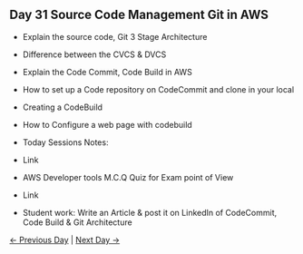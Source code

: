## Day 31 Source Code Management Git in AWS

 - Explain the source code, Git 3 Stage Architecture
 - Difference between the CVCS & DVCS
 - Explain the Code Commit, Code Build in AWS
 - How to set up a Code repository on CodeCommit and clone in your local
 - Creating a CodeBuild
 - How to Configure a web page with codebuild

 
  - Today Sessions Notes:
  - Link
  - AWS Developer tools M.C.Q Quiz for Exam point of View
  - Link

  - Student work: Write an Article & post it on LinkedIn of CodeCommit, Code Build & Git Architecture

 [← Previous Day](../day30/README.md) | [Next Day →](../day32/README.md)
